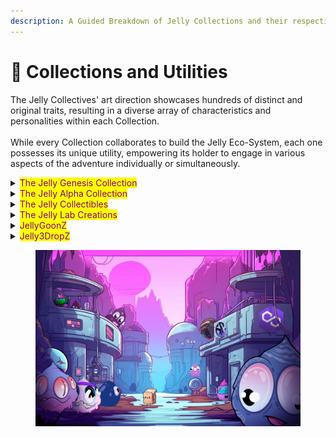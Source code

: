 ```yaml
---
description: A Guided Breakdown of Jelly Collections and their respective Holder Utilities
---
```


# 🍞 Collections and Utilities

The Jelly Collectives' art direction showcases hundreds of distinct and original traits, resulting in a diverse array of characteristics and personalities within each Collection.\
\
&#x20;While every Collection collaborates to build the Jelly Eco-System, each one possesses its unique utility, empowering its holder to engage in various aspects of the adventure individually or simultaneously.

<details>

<summary><mark style="color:purple;">The Jelly Genesis Collection</mark></summary>

(_ERC721 Smart Contract)_

🎨 **Generative PFP Collection**

_Introducing a dynamic PFP collection, rich in original traits, sculpting the visual direction for forthcoming Jelly collections and collectibles._

***

#### 🛠️ **Utility: Privileges for Genesis Holders**

_Experience a myriad of perks that redefine the privilege of holding a Genesis piece._

* 🎟️ **Eternal Whitelist Access**: Relish in ceaseless access to whitelist markdowns and sole minting rights.
* 🎖️ **Exclusive Discord Roles**: Elevate your status within the community with distinctive roles.
* 💼 **Genesis Allowances**: Unlock special benefits tailored for Genesis Holders.
* 🌟 **Special Perks**: Delight in an array of exclusive advantages and offerings, amplifying the essence of holding.

</details>

<details>

<summary><mark style="color:purple;">The Jelly Alpha Collection</mark></summary>

(_ERC721 Smart Contract)_

_From the dawn of the project, the Alphas championed its direction, fostering partnerships and collaborations across the vast WEB3 NFT universe and beyond._

* 🤝 **Partnerships**: Broad collaborations with a myriad of WEB3 NFT initiatives.
* 💠 **Traits**: A staggering portfolio of over 200 unique traits.
* 📊 **Initial Supply**: Beginning with a robust 4.2k supply.
* 🔄 **Transformation**: As the market ebbed and flowed, so did the Alphas' journey.

🔥 **The Alpha Labs Tragedy**: A devastating blaze consumed the Alpha Labs, decimating half the supply and resulting in the release of the remaining Jellies for adoption. A somber milestone in our narrative.

***

#### 🌍 **The Evolution: Alpha Jellies' Next Phase**

_Teetering on the edge of a transformative horizon, the Alpha Jellies are primed for their next evolutionary leap._

* 🎁 **Exclusive Token**: Alpha Collection custodians will be endowed with the special EV0-Token.
* 🔄 **Evolutionary Path**: Navigate your Jelly through its metamorphosis into the imminent collection, unlocking newfound utility and rewarding mechanisms.
* ✨[**A Guide To Evolve**](../the-jellevolution/a-guide-to-evolve.md)

***

#### 🌱 **Staking: Empower Your Collection**

_With the unveiling of the Evo Jelly Collection comes the dawn of the Non-Custodial Staking Contract._

* 🛍️ **Ownership**: Relish complete ownership of your Jelly NFTs while simultaneously accruing tokens.
* 🖥️ **Registration**: Enlist your Evo-Jellies to trigger an intuitive dashboard, capturing the sum of your NFT earnings.

***

#### 🚀 **Accelerated Earning: Amplifying Rewards**

_The Evo Reward System is poised to redefine token earnings._

* 🔗 **Enhanced Mechanics**: Boost your collection with mechanisms that allow diverse collections and tokens to augment earnings.
* 🌐 **Community-Powered**: Shape the rewards system with the input of partners and collaborators, paving the way for an enriched, community-centric value genesis.

</details>

<details>

<summary><mark style="color:purple;">The Jelly Collectibles</mark> </summary>

_ERC1155 Smart Contract_

#### 🌌 **JellyVerse Digital Collectibles**

_Embark on a journey where participants can unveil digital collectibles, magnifying the vibrant Jellies from all enclaves of the JellyVerse._

***

#### 📖 **Lore Events: Dive into an Interactive Odyssey**

* 📍 **Platform**: Dive into our narrative on the official Discord channel.
* 🚀 **Experience**: Immerse yourself in tales that echo the thrill of 'Choose Your Own Adventure' books.

***

#### 🎟️ **Special Mints & Community Timers**

_Discover exclusive collectibles through special mints and time-sensitive community events, amplifying the allure of the JellyVerse._

***

#### 🗝️ **Event Access & Your Role in the Tale**

* 🔒 **Access**: Lore Events are a privileged realm, gated by token access.
* 🌠 **Participation**: Holding the essential NFT is your passport into the mesmerizing lore of JellyVerse.

***

#### 🍩 **Boost Your Jelly Dough Earnings**

_Owning these Collectibles isn’t just about aesthetics or lore — they come with tangible benefits. They provide an additional percentage of earned Jelly Dough on top of staked Evo-Jellies. Amplify your earnings and reach a potential maximum of 50% in additional rewards._

</details>

<details>

<summary><mark style="color:purple;">The Jelly Lab Creations</mark></summary>

_(ERC721 Smart Contract)_

\
🧪 **Lab Creations: Exclusive Mastery of the JellyVerse**&#x20;

_Behold the epitome of singularity—a One-of-One Jelly or Companion, handcrafted with precision and exclusivity within the enchanting expanse of the JellyVerse._

***

#### 🎨 **Artistry Unbounded**

* 🎁 **Origin**: Initially gifted to our esteemed Genesis Whales, these collectibles boast a diverse nature and unmatched artistry.&#x20;
* 🖌️ **Creation Process**: Each Lab Jelly is meticulously hand painted in a 3D program, later imported into Blender to sculpt the perfect scene.&#x20;
* 🔄 **Design Spectrum**: Fluidly transitioning between 2D and 3D realms, they captivate with lifelike animations.

***

#### ⏳ **Release & Perfection**

_Patience is the essence of perfection. The unveiling of each Lab Jelly is contingent upon its completion—because perfection can't be rushed._

***

#### 🌱 **Staking & Lab Creation Collection**

_Embrace the privilege of staking within the Lab Creation Collection._

***

💰 **Finances & Altruism**&#x20;

🌐 **Giving Back**: 50% of the debut sales from the Lab Vault find their way to the Jelly Dough Wallet, subsequently flowing into the Liquidity Pool.&#x20;

📊 **Earnings Rate**: Clocking in at an impressive 150 $JDOH/Week, Lab Creations stand tall as the top earners per NFT in the Multi-Collection.

***

🛍️ **Exclusive Acquisition**&#x20;

_Eyeing a Jelly Lab Creation? Embark on an exclusive journey at_ [_Dew.gg_](https://www.dew.gg) _to bring your vision to life._

</details>

<details>

<summary><mark style="color:purple;">JellyGoonZ</mark></summary>

_(ERC721 Smart Contract)_

\
🍄 **JellyGoonz: A Quest's Gift**

In the Jelly Discord, a unique lore quest birthed the JellyGoonz. Adventurers teamed up, blending their tales. Thanks to a surprise combo of fungus and JellyDrop DNA, the GoonZ sprouted.

***

#### 🎨 **All About the GoonZ**

We've got 100 special Jelly Mushroom characters, crafted with some AI magic. Some are all smiles, while others pack a punch.

* 🎟️ **Getting Your Hands on Them**: Quest adventurers got the first pick with their community tokens. Later, more of the community had their chance, and then the public could buy with MATIC.

***

#### 💰 **Rewards and Staking**

* 🏦 **Funding Fun**: 75% from the GoonZ sales went into a reward pot. Holders could then stake their GoonZ and see their community tokens grow.
* 📈 **What You Earn**: Stake those JellyGoonz! You'll pocket 75 $JDOH every week for each one.

***

#### ⚖️ **Facing a Challenge**

We planned for resales of the GoonZ to keep our reward balance healthy. But, there weren't many. So now? Our Collective Council's got some thinking to do. Maybe we'll release the GoonZ into the wild or blend them into the Evo-Jelly Collection.

</details>

<details>

<summary><mark style="color:purple;">Jelly3DropZ</mark></summary>

_(ERC721 Smart Contract)_

\
🌌 **Jelly3DropZ: A Leap into the Future**

&#x20;A shimmering evolution from the original JellyDropZ collection, the Jelly3DropZ emerged as an upgraded delight for the dedicated holders.

***

🎨 **From 2D to 3D: A Transformative Journey**&#x20;

📜 **Origins**: The JellyDropZ, originally minted to invigorate our first community token $JELLY (RIP), stood proud with 710 in their rank.&#x20;

🎁 **Upgrade Delivered**: Transitioning from the 2D charm of JellyDropZ, the Jelly3DropZ announced the project's foray into the 3D realm.&#x20;

🔍 **Details & Delight**: The initial 38 3DZ drew inspiration from their 2D predecessors, embracing similar traits and names, complemented by unique one-to-one variants.&#x20;

🚀 **Phase 2 Unveiled**: Further expanding the 3D charm, phase 2 introduced open mints. Community members reveled in minting with community tokens, matic, and even for free!

***

🌟 **Evolving Horizons**&#x20;

✨ **Evo-Journey**: The Jelly3DropZ are gearing up for a transformative journey, joining forces with the Alpha Jellies to craft the Evo-Jelly Collection.&#x20;

🔗 **Dive Deeper**: Intrigued? Swing by '[A Guide To Evolve](../the-jellevolution/a-guide-to-evolve.md)' for a comprehensive glimpse into the future!



</details>

<div data-full-width="false">

<figure><img src="../.gitbook/assets/jellybanner33.jpg" alt=""><figcaption></figcaption></figure>

</div>



##
